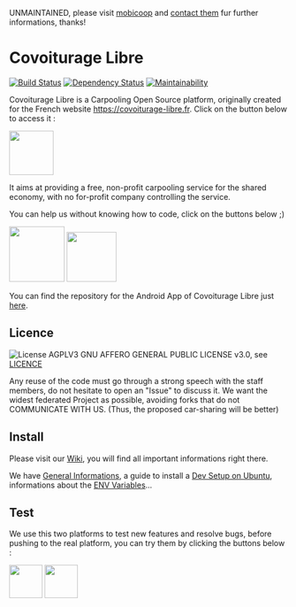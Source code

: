 UNMAINTAINED, please visit [mobicoop](https://www.mobicoop.fr/) and [contact them](https://www.mobicoop.fr/contact) fur further informations, thanks!

# Covoiturage Libre

[![Build Status](https://travis-ci.org/covoiturage-libre/covoiturage-libre.svg?branch=master)](https://travis-ci.org/covoiturage-libre/covoiturage-libre) [![Dependency Status](https://gemnasium.com/badges/github.com/nicolasleger/covoiturage-libre.svg)](https://gemnasium.com/github.com/nicolasleger/covoiturage-libre) [![Maintainability](https://api.codeclimate.com/v1/badges/7e1869bb570315f40bf8/maintainability)](https://codeclimate.com/github/covoiturage-libre/covoiturage-libre/maintainability)

Covoiturage Libre is a Carpooling Open Source platform, originally created for the French website https://covoiturage-libre.fr. Click on the button below to access it :

<a href="https://covoiturage-libre.fr/" target="_blank"><img src="https://covoiturage-libre.fr/assets/covoiturage-libre-logo-cda83dd89e428d656e2b3257d695def8472a6d42463962c2d84b77ff9fd49f31.svg" height="80"/></a>

It aims at providing a free, non-profit carpooling service for the shared economy, with no for-profit company controlling the service.

You can help us without knowing how to code, click on the buttons below ;)

<a href="https://www.lilo.org/fr/covoiturage-libre-fr/" target="_blank"><img src="https://mbamci-1278.kxcdn.com/wp-content/uploads/2017/04/lilo.jpg" height="100"/></a>
<a href="https://www.helloasso.com/associations/covoiturage-libre-fr/collectes/campagne-courante" target="_blank"><img src="https://www.helloasso.com/Areas/HelloAsso/docs/helloasso-logo-couleurs-2015.png" height="90"/></a>

You can find the repository for the Android App of Covoiturage Libre just [here](https://github.com/covoiturage-libre/covoiturage-libre-android).

## Licence

![License AGPLV3](https://www.gnu.org/graphics/agplv3-155x51.png)
GNU AFFERO GENERAL PUBLIC LICENSE v3.0, see [LICENCE](LICENSE)

Any reuse of the code must go through a strong speech with the staff members, do not hesitate to open an "Issue" to discuss it. We want the widest federated Project as possible, avoiding forks that do not COMMUNICATE WITH US. (Thus, the proposed car-sharing will be better)

## Install

Please visit our [Wiki](https://github.com/covoiturage-libre/covoiturage-libre/wiki), you will find all important informations right there.

We have [General Informations](https://github.com/covoiturage-libre/covoiturage-libre/wiki/How-to-Install), a guide to install a [Dev Setup on Ubuntu](https://github.com/covoiturage-libre/covoiturage-libre/wiki/Dev-setup-on-Ubuntu), informations about the [ENV Variables](https://github.com/covoiturage-libre/covoiturage-libre/wiki/Configuration-ENV-variables)...

## Test

We use this two platforms to test new features and resolve bugs, before pushing to the real platform, you can try them by clicking the buttons below :

<a href="https://heroku.com/deploy?template=https://github.com/covoiturage-libre/covoiturage-libre" target="_blank"><img src="https://www.herokucdn.com/deploy/button.svg" height="60"/></a>
<a href="https://my.scalingo.com/deploy?source=https://github.com/covoiturage-libre/covoiturage-libre" target="_blank"><img src="https://cdn.scalingo.com/deploy/button.svg" height="60"/></a>
